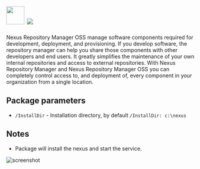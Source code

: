 ﻿# <img src="https://cdn.jsdelivr.net/gh/majkinetor/chocolatey/nexus-oss/icon.png" width="48" height="48"/> [![](https://img.shields.io/chocolatey/v/nexus-oss.svg?color=red&label=nexus-oss)](https://chocolatey.org/packages/nexus-oss)

Nexus Repository Manager OSS manage software components required for development, deployment, and provisioning. If you develop software, the repository manager can help you share those components with other developers and end users. It greatly simplifies the maintenance of your own internal repositories and access to external repositories. With Nexus Repository Manager and Nexus Repository Manager OSS you can completely control access to, and deployment of, every component in your organization from a single location.

## Package parameters

* `/InstallDir` - Installation directory, by default `/InstallDir: c:\nexus`

## Notes

- Package will install the nexus and start the service. 

![screenshot](https://cdn.rawgit.com/majkinetor/chocolatey/master/nexus-oss/screenshot.png)

